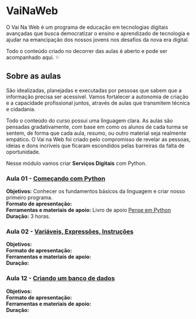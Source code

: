 # VaiNaWeb

O Vai Na Web é um programa de educação em tecnologias digitais avançadas que busca democratizar o ensino e aprendizado de tecnologia e ajudar na emancipação dos nossos jovens nos desafios da nova era digital.

Todo o conteúdo criado no decorrer das aulas é aberto e pode ser acompanhado aqui. :sparkles:

## Sobre as aulas

São idealizadas, planejadas e executadas por pessoas que sabem que a informação precisa ser acessível. Vamos fortalecer a autonomia de criação e a capacidade profissional juntos, através de aulas que transmitem técnica e cidadania.

Todo o conteúdo do curso possui uma linguagem clara. As aulas são pensadas gradativamente, com base em como os alunos de cada turma se sentem, de forma que cada aula, resumo, ou outro material seja realmente empático. O Vai na Web foi criado pelo compromisso de revelar as pessoas, ideias e dons incríveis que ficaram escondidos pelas barreiras da falta de oportunidade.

Nesse módulo vamos criar **Serviços Digitais** com Python.

### Aula 01 - [Começando com Python](aulas/aula01/aula.md)

**Objetivos:** Conhecer os fundamentos básicos da linguagem e criar nosso primeiro programa.<br>
**Formato de apresentação:**  <br>
**Ferramentas e materiais de apoio:** Livro de apoio [Pense em Python](https://penseallen.github.io/PensePython2e/01-jornada.html) <br>
**Duração:** 3 horas.

### Aula 02 - [Variáveis, Expressões, Instruções](aulas/aula02/aula.md)

**Objetivos:** <br>
**Formato de apresentação:**  <br>
**Ferramentas e materiais de apoio:**  <br>
**Duração:**

### Aula 12 - [Criando um banco de dados](aulas/aula12/aula.md)

**Objetivos:** <br>
**Formato de apresentação:**  <br>
**Ferramentas e materiais de apoio:**  <br>
**Duração:**

